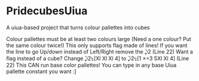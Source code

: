 # PridecubesUiua
A uiua-based project that turns colour pallettes into cubes

Colour pallettes must be at least two colours large (Need a one colour? Put the same colour twice!)
This only supports flag made of lines! If you want the line to go Up/down instead of Left/Right remove the ⤸2 (Line 22)
Want a flag instead of a cube? Change ⤸2↯[Xl Xl Xl 4] to ⤸2↯[1 ×÷3 5Xl Xl 4] (Line 22)
This CAN run base color pallettes! You can type in any base Uiua pallette constant you want :]
